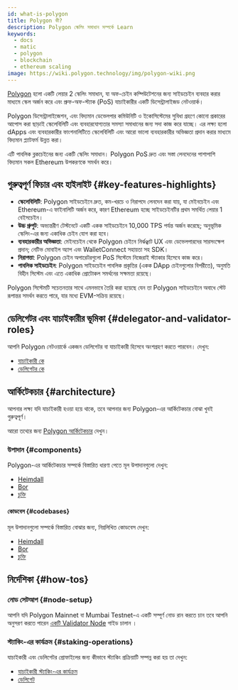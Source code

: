 ```yaml
---
id: what-is-polygon
title: Polygon কী?
description: Polygon স্কেলিং সমাধান সম্পর্কে Learn
keywords:
  - docs
  - matic
  - polygon
  - blockchain
  - ethereum scaling
image: https://wiki.polygon.technology/img/polygon-wiki.png
---
```


[Polygon](https://polygon.technology/) হলো একটি লেয়ার 2 স্কেলিং সমাধান, যা অফ-চেইন কম্পিউটেশনের জন্য সাইডচেইন ব্যবহার করার মাধ্যমে স্কেল অর্জন করে এবং প্রুফ-অফ-স্ট্যাক (PoS) যাচাইকারীর একটি ডিসেন্ট্রালাইজড নেটওয়ার্ক।

Polygon ডিসেন্ট্রালাইজেশন, এবং বিদ্যমান ডেভেলপার কমিউনিটি ও ইকোসিস্টেমের সুবিধা গ্রহণে কোনো প্রকারের আপোস করা ছাড়াই স্কেলেবিলিটি এবং ব্যবহারযোগ্যতার সমস্যা সমাধানের জন্য সদা কাজ করে যাচ্ছে। এর লক্ষ্য হলো dApps এবং ব্যবহারকারীর ফাংশনালিটিতে স্কেলেবিলিটি এবং আরো ভালো ব্যবহারকারীর অভিজ্ঞতা প্রদান করার মাধ্যমে বিদ্যমান প্ল্যাটফর্ম উন্নত করা।

এটি পাবলিক ব্লকচেইনের জন্য একটি স্কেলিং সমাধান। Polygon PoS দ্রুত এবং সস্তা লেনদেনের পাশাপাশি বিদ্যমান সকল Ethereum উপকরণকে সমর্থন করে।

## গুরুত্বপূর্ণ ফিচার এবং হাইলাইট {#key-features-highlights}

- **স্কেলেবিলিটি**: Polygon সাইডচেইনে দ্রুত, কম-খরচে ও নিরাপদে লেনদেন করা যায়, যা মেইনচেইন এবং Ethereum-এ ফাইনালিটি অর্জন করে, কারণ Ethereum হচ্ছে সাইডচেইনটির প্রথম সমর্থিত লেয়ার 1 বেইসচেইন।
- **উচ্চ থ্রুপুট**: অভ্যন্তরীণ টেস্টনেটে একটি একক সাইডচেইনে 10,000 TPS পর্যন্ত অর্জন করেছে; অনুভূমিক স্কেলিং-এর জন্য একাধিক চেইন যোগ করা হবে।
- **ব্যবহারকারীর অভিজ্ঞতা**: মেইনচেইন থেকে Polygon চেইনে নির্ঝঞ্ঝাট UX এবং ডেভেলপারদের সারসংক্ষেপ প্রদান; নেটিভ মোবাইল অ্যাপ এবং WalletConnect সহায়তা সহ SDK।
- **নিরাপত্তা**: Polygon চেইন অপারেটরগুলো PoS সিস্টেমে নিজেরাই স্ট্যাকার হিসেবে কাজ করে।
- **পাবলিক সাইডচেইন**: Polygon সাইডচেইন পাবলিক প্রকৃতির (একক DApp চেইনগুলোর বিপরীতে), অনুমতি বিহীন সিস্টেম এবং এতে একাধিক প্রোটোকল সমর্থনের সক্ষমতা রয়েছে।

Polygon সিস্টেমটি সচেতনতার সাথে এমনভাবে তৈরি করা হয়েছে যেন তা Polygon সাইডচেইনে অবাধে স্টেট রূপান্তর সমর্থন করতে পারে, যার মধ্যে EVM-সক্রিয় রয়েছে।

## ডেলিগেটর এবং যাচাইকারীর ভূমিকা {#delegator-and-validator-roles}

আপনি Polygon নেটওয়ার্কে একজন ডেলিগেটর বা যাচাইকারী হিসেবে অংশগ্রহণ করতে পারবেন। দেখুন:

* [যাচাইকারী কে](/docs/maintain/polygon-basics/who-is-validator)
* [ডেলিগেটর কে](/docs/maintain/polygon-basics/who-is-delegator)

## আর্কিটেকচার {#architecture}

আপনার লক্ষ্য যদি যাচাইকারী হওয়া হয়ে থাকে, তবে আপনার জন্য Polygon-এর আর্কিটেকচার বোঝা খুবই গুরুত্বপূর্ণ।

আরো তথ্যের জন্য [Polygon আর্কিটেকচার](/docs/maintain/validator/architecture) দেখুন।

### উপাদান {#components}

Polygon-এর আর্কিটেকচার সম্পর্কে বিস্তারিত ধারণা পেতে মূল উপাদানগুলো দেখুন:

* [Heimdall](/docs/pos/heimdall/overview)
* [Bor](/docs/pos/bor/overview)
* [চুক্তি](/docs/pos/contracts/stakingmanager)

#### কোডবেস {#codebases}

মূল উপাদানগুলো সম্পর্কে বিস্তারিত বোঝার জন্য, নিম্নলিখিত কোডবেস দেখুন:

* [Heimdall](https://github.com/maticnetwork/heimdall)
* [Bor](https://github.com/maticnetwork/bor)
* [চুক্তি](https://github.com/maticnetwork/contracts)

## নির্দেশিকা {#how-tos}

### নোড সেটআপ {#node-setup}

আপনি যদি Polygon Mainnet বা Mumbai Testnet-এ একটি সম্পূর্ণ নোড রান করতে চান তবে আপনি অনুসরণ করতে পারেন [একটি Validator Node](/maintain/validate/run-validator.md) গাইড চালান ।

### স্ট্যাকিং-এর কার্যক্রম {#staking-operations}

যাচাইকারী এবং ডেলিগেটর প্রোফাইলের জন্য কীভাবে স্ট্যাকিং প্রক্রিয়াটি সম্পন্ন করা হয় তা দেখুন:

* [যাচাইকারী স্ট্যাকিং-এর কার্যক্রম](docs/maintain/validate/validator-staking-operations)
* [ডেলিগেট](/docs/maintain/delegate/delegate)
